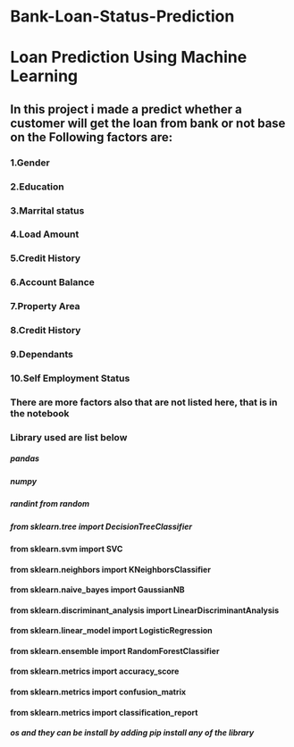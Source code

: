 # Bank-Loan-Status-Prediction
# Loan Prediction Using Machine Learning
## In this project i made a predict whether a customer will get the loan from bank or not base on the Following factors are:
### 1.Gender 
### 2.Education
### 3.Marrital status
### 4.Load Amount
### 5.Credit History
### 6.Account Balance
### 7.Property Area
### 8.Credit History 
### 9.Dependants
### 10.Self Employment Status

### There are more factors also that are not listed here, that is in the notebook

### Library used are list below
##### pandas 
##### numpy 
##### randint from random
##### from sklearn.tree import DecisionTreeClassifier
#### from sklearn.svm import SVC
#### from sklearn.neighbors import KNeighborsClassifier
#### from sklearn.naive_bayes import GaussianNB
#### from sklearn.discriminant_analysis import LinearDiscriminantAnalysis
#### from sklearn.linear_model import LogisticRegression
#### from sklearn.ensemble import RandomForestClassifier
#### from sklearn.metrics import accuracy_score
#### from sklearn.metrics import confusion_matrix
#### from sklearn.metrics import classification_report

##### os and they can be install by adding pip install any of the library

